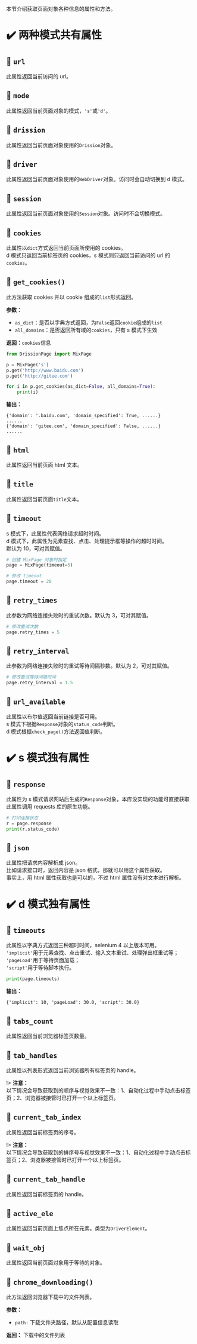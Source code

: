 本节介绍获取页面对象各种信息的属性和方法。

# ✔️ 两种模式共有属性

## 📍 `url`

此属性返回当前访问的 url。

## 📍 `mode`

此属性返回当前页面对象的模式，`'s'`或`'d'`。

## 📍 `drission`

此属性返回当前页面对象使用的`Drission`对象。

## 📍 `driver`

此属性返回当前页面对象使用的`WebDriver`对象。访问时会自动切换到 d 模式。

## 📍 `session`

此属性返回当前页面对象使用的`Session`对象。访问时不会切换模式。

## 📍 `cookies`

此属性以`dict`方式返回当前页面所使用的 cookies。  
d 模式只返回当前标签页的 cookies，s 模式则只返回当前访问的 url 的`cookies`。

## 📍 `get_cookies()`

此方法获取 cookies 并以 cookie 组成的`list`形式返回。

**参数：**

- `as_dict`：是否以字典方式返回，为`False`返回`cookie`组成的`list`
- `all_domains`：是否返回所有域的`cookies`，只有 s 模式下生效

**返回：**`cookies`信息

```python
from DrissionPage import MixPage

p = MixPage('s')
p.get('http://www.baidu.com')
p.get('http://gitee.com')

for i in p.get_cookies(as_dict=False, all_domains=True):
    print(i)
```

**输出：**

```
{'domain': '.baidu.com', 'domain_specified': True, ......}
......
{'domain': 'gitee.com', 'domain_specified': False, ......}
......
```

## 📍 `html`

此属性返回当前页面 html 文本。

## 📍 `title`

此属性返回当前页面`title`文本。

## 📍 `timeout`

s 模式下，此属性代表网络请求超时时间。  
d 模式下，此属性为元素查找、点击、处理提示框等操作的超时时间。  
默认为 10，可对其赋值。

```python
# 创建 MixPage 对象时指定
page = MixPage(timeout=5)

# 修改 timeout
page.timeout = 20
```

## 📍 `retry_times`

此参数为网络连接失败时的重试次数。默认为 3，可对其赋值。

```python
# 修改重试次数
page.retry_times = 5
```

## 📍 `retry_interval`

此参数为网络连接失败时的重试等待间隔秒数。默认为 2，可对其赋值。

```python
# 修改重试等待间隔时间
page.retry_interval = 1.5
```

## 📍 `url_available`

此属性以布尔值返回当前链接是否可用。  
s 模式下根据`Response`对象的`status_code`判断。  
d 模式根据`check_page()`方法返回值判断。

# ✔️ s 模式独有属性

## 📍 `response`

此属性为 s 模式请求网站后生成的`Response`对象，本库没实现的功能可直接获取此属性调用 requests 库的原生功能。

```python
# 打印连接状态
r = page.response
print(r.status_code)
```

## 📍 `json`

此属性把请求内容解析成 json。  
比如请求接口时，返回内容是 json 格式，那就可以用这个属性获取。  
事实上，用 html 属性获取也是可以的，不过 html 属性没有对文本进行解析。

# ✔️ d 模式独有属性

## 📍 `timeouts`

此属性以字典方式返回三种超时时间，selenium 4 以上版本可用。  
`'implicit'`用于元素查找、点击重试、输入文本重试、处理弹出框重试等；  
`'pageLoad'`用于等待页面加载；  
`'script'`用于等待脚本执行。

```python
print(page.timeouts)
```

**输出：**

```
{'implicit': 10, 'pageLoad': 30.0, 'script': 30.0}
```

## 📍 `tabs_count`

此属性返回当前浏览器标签页数量。

## 📍 `tab_handles`

此属性以列表形式返回当前浏览器所有标签页的 handle。

!> **注意：**  
以下情况会导致获取到的顺序与视觉效果不一致：1、自动化过程中手动点击标签页；2、浏览器被接管时已打开一个以上标签页。

## 📍 `current_tab_index`

此属性返回当前标签页的序号。

!> **注意：** <br>以下情况会导致获取到的排序号与视觉效果不一致：1、自动化过程中手动点击标签页；2、浏览器被接管时已打开一个以上标签页。

## 📍 `current_tab_handle`

此属性返回当前标签页的 handle。

## 📍 `active_ele`

此属性返回当前页面上焦点所在元素。类型为`DriverElement`。

## 📍 `wait_obj`

此属性返回当前页面对象用于等待的对象。

## 📍 `chrome_downloading()`

此方法返回浏览器下载中的文件列表。

**参数：**

- `path:` 下载文件夹路径，默认从配置信息读取

**返回：** 下载中的文件列表
